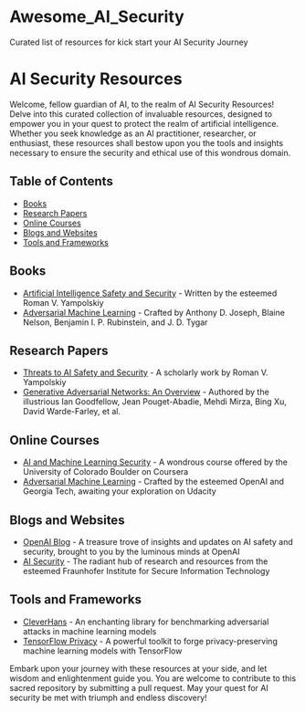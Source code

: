# Awesome_AI_Security
Curated list of resources for kick start your AI Security Journey
# AI Security Resources

Welcome, fellow guardian of AI, to the realm of AI Security Resources! Delve into this curated collection of invaluable resources, designed to empower you in your quest to protect the realm of artificial intelligence. Whether you seek knowledge as an AI practitioner, researcher, or enthusiast, these resources shall bestow upon you the tools and insights necessary to ensure the security and ethical use of this wondrous domain.

## Table of Contents

- [Books](#books)
- [Research Papers](#research-papers)
- [Online Courses](#online-courses)
- [Blogs and Websites](#blogs-and-websites)
- [Tools and Frameworks](#tools-and-frameworks)

## Books

- [Artificial Intelligence Safety and Security](https://www.cambridge.org/9781108485292) - Written by the esteemed Roman V. Yampolskiy
- [Adversarial Machine Learning](https://www.oreilly.com/library/view/adversarial-machine-learning/9781492033896/) - Crafted by Anthony D. Joseph, Blaine Nelson, Benjamin I. P. Rubinstein, and J. D. Tygar

## Research Papers

- [Threats to AI Safety and Security](https://arxiv.org/abs/1611.07975) - A scholarly work by Roman V. Yampolskiy
- [Generative Adversarial Networks: An Overview](https://arxiv.org/abs/1710.07035) - Authored by the illustrious Ian Goodfellow, Jean Pouget-Abadie, Mehdi Mirza, Bing Xu, David Warde-Farley, et al.

## Online Courses

- [AI and Machine Learning Security](https://www.coursera.org/learn/ai-machine-learning-security) - A wondrous course offered by the University of Colorado Boulder on Coursera
- [Adversarial Machine Learning](https://www.udacity.com/course/adversarial-machine-learning--ud120) - Crafted by the esteemed OpenAI and Georgia Tech, awaiting your exploration on Udacity

## Blogs and Websites

- [OpenAI Blog](https://www.openai.com/blog/) - A treasure trove of insights and updates on AI safety and security, brought to you by the luminous minds at OpenAI
- [AI Security](https://www.aisec.fraunhofer.de/) - The radiant hub of research and resources from the esteemed Fraunhofer Institute for Secure Information Technology

## Tools and Frameworks

- [CleverHans](https://github.com/cleverhans-lab/cleverhans) - An enchanting library for benchmarking adversarial attacks in machine learning models
- [TensorFlow Privacy](https://github.com/tensorflow/privacy) - A powerful toolkit to forge privacy-preserving machine learning models with TensorFlow

Embark upon your journey with these resources at your side, and let wisdom and enlightenment guide you. You are welcome to contribute to this sacred repository by submitting a pull request. May your quest for AI security be met with triumph and endless discovery!

